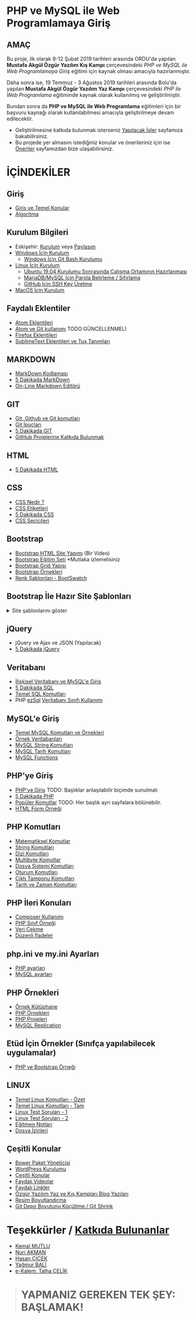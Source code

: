 
# PHP ve MySQL ile Web Programlamaya Giriş

## AMAÇ
Bu proje, ilk olarak 9-12 Şubat 2019 tarihleri arasında ORDU'da yapılan **Mustafa Akgül Özgür Yazılım Kış Kampı** çerçevesindeki *PHP ve MySQL ile Web Programlamaya Giriş* eğitimi için kaynak olması amacıyla hazırlanmıştır.

Daha sonra ise, 19 Temmuz - 3 Ağustos 2019 tarihleri arasında Bolu'da yapılan **Mustafa Akgül Özgür Yazılım Yaz Kampı** çerçevesindeki *PHP ile Web Programlama* eğitiminde kaynak olarak kullanılmış ve geliştirilmiştir.

Bundan sonra da **PHP ve MySQL ile Web Programlama** eğitimleri için bir başvuru kaynağı olarak kullanılabilmesi amacıyla geliştirilmeye devam edilecektir.

- Geliştirilmesine katkıda bulunmak isterseniz [Yapılacak İşler](./konular/yapilacak.isler.md) sayfamıza bakabilirsiniz.
- Bu projede yer almasını istediğiniz konular ve önerileriniz için ise  [Öneriler](./konular/oneriler.md) sayfamızdan bize ulaşabilirsiniz.


# İÇİNDEKİLER

## Giriş
- [Giriş ve Temel Konular](./konular/giris.konulari.md)
- [Algoritma](./konular/algoritma.md)


## Kurulum Bilgileri
- Eskişehir: [Kurulum](./konular/eskisehir.md) veya [Paylaşım](./konular/eskisehir.paylasim.md)
- [Windows İçin Kurulum](./konular/kurulum.menu.windows.md)
   - [Windows İçin Git Bash Kurulumu](./konular/kurulum.windows.gitbash.md)
- [Linux İçin Kurulum](./konular/kurulum.menu.linux.md)
  - [Ubuntu 19.04 Kurulumu Sonrasında Çalışma Ortamının Hazırlanması](./konular/ayarlar.ubuntu.md)
  - [MariaDB/MySQL İçin Parola Belirleme / Sıfırlama](./konular/ayarlar.mariadb.md)
  - [GitHub İçin SSH Key Üretme](./konular/ayarlar.sshkey.md)
- [MacOS İçin Kurulum](./konular/kurulum.menu.macos.md)


## Faydalı Eklentiler
- [Atom Eklentileri](./konular/eklentiler.atom.md)  
- [Atom ve Git kullanımı](./konular/kullanim.atom.git.md) TODO:GÜNCELLENMELİ
- [Firefox Eklentileri](./konular/eklentiler.firefox.md)  
- [SublimeText Eklentileri ve Tuş Tanımları](./konular/eklentiler.sublimetext.md)


## MARKDOWN
- [MarkDown Kodlaması](./konular/markdown.kodlama.md)
- [5 Dakikada MarkDown](https://learnxinyminutes.com/docs/tr-tr/markdown-tr/)
- [On-Line Markdown Editörü](https://stackedit.io/)


## GIT
- [Git, Github ve Git komutları](./konular/komutlar.git.md)
- [Git İpuçları](./konular/komutlar.git.ipuclari.md)
- [5 Dakikada GIT](https://learnxinyminutes.com/docs/tr-tr/git-tr/)
- [GitHub Projelerine Katkıda Bulunmak](./konular/github.projelerine.katkida.bulunmak.md)


## HTML
- [5 Dakikada HTML](https://learnxinyminutes.com/docs/tr-tr/html-tr/)


## CSS
- [CSS Nedir ?](./konular/ornek.css.md)
- [CSS Etiketleri](./konular/etiketler.css.md)
- [5 Dakikada CSS](https://learnxinyminutes.com/docs/tr-tr/css-tr/)
- [CSS Seçicileri](./konular/seciciler.css.md)


## Bootstrap
- [Bootstrap HTML Site Yapımı](https://www.youtube.com/watch?v=kLby3L7u-NQ) (Bir Video)
- [Bootstrap Eğitim Seti](https://www.youtube.com/playlist?list=PLsB7NoPcJGyyGsG-wopLSqZ_1DVEVxLWY) *Mutlaka izlemelisiniz
- [Bootstrap Grid Yapısı](./konular/bootstrap.grid.md)
- [Bootstrap Örnekleri](./konular/bootstrap.ornekleri.md)
- [Renk Şablonları - BootSwatch](https://github.com/thomaspark/bootswatch)


## Bootstrap İle Hazır Site Şablonları
<details>
<summary>Site şablonlarını göster</summary>

- [Tabler](https://tabler.io/)
- [Modern Bussiness](https://startbootstrap.com/templates/modern-business/)
- [SB Admin](https://startbootstrap.com/templates/sb-admin/)
- [SB Admin 2](https://startbootstrap.com/themes/sb-admin-2/)
- [Freelancer](https://startbootstrap.com/themes/freelancer/)
- [Shards Dashboard](https://github.com/DesignRevision/shards-dashboard)
- [Sleek Dashboard](https://github.com/tafcoder/sleek-dashboard)
- [Purple Fee Admin Template](https://www.bootstrapdash.com/product/purple-free-admin-template/)
- [AdminLTE Admin Dashboard Template](https://adminlte.io/)
- [Pixel Lite](https://graygrids.com/item/pixel-lite-free-bootstrap-4-ui-kit/)
- [Free Bootstrap Templates](https://themefisher.com/free-bootstrap-templates/)
- [Mobirise Free Templates](https://mobirise.com/free-template/)
- [Metro UI](https://metroui.org.ua/)
- [One UI Kit](https://github.com/OssamaZ/One-ui-kit)
- [CSS Mint](http://arunmichaeldsouza.github.io/CSS-Mint/)
- [Sport UI Kit](https://w3layouts.com/spot-ui-kit-a-flat-bootstrap-responsive-web-template/)
- [w3layouts.com](https://w3layouts.com/)

</details>



## jQuery
- jQuery ve Ajax ve JSON (Yapılacak)
- [5 Dakikada jQuery](https://learnxinyminutes.com/docs/jquery/)


## Veritabanı
- [İlişkisel Veritabanı ve MySQL'e Giriş](./konular/iliskisel.veritabani.md)  
- [5 Dakikada SQL](https://learnxinyminutes.com/docs/sql/)  
- [Temel SQL Komutları](./konular/temel.sql.komutlari.md)
- PHP [ezSql](https://github.com/ezSQL/ezsql/wiki) [Veritabanı Sınıfı Kullanımı](https://scetinkaya.com/php-ezsql-veritabani-sinifi-kullanimi/)


## MySQL'e Giriş
- [Temel MySQL Komutları ve Örnekleri](./konular/giris.konulari.mysql.md)
- [Örnek Veritabanları](https://github.com/nuriakman/Ornek_Veri_Setleri)
- [MySQL String Komutları](./konular/komutlar.mysql.string.md)
- [MySQL Tarih Komutları](./konular/komutlar.mysql.tarih.md)
- [MySQL Functions](./konular/komutlar.mysql.all.md)


## PHP'ye Giriş
- [PHP'ye Giriş](./konular/giris.konulari.php.md) TODO: Başlıklar anlaşılabilir biçimde sunulmalı
- [5 Dakikada PHP](https://learnxinyminutes.com/docs/tr-tr/php-tr/)
- [Popüler Komutlar](./konular/komutlar.populer.md) TODO: Her başlık ayrı sayfalara bölünebilir.
- [HTML Form Örneği](./konular/ornek.html.form.md)


## PHP Komutları
- [Matematiksel Komutlar](./konular/komutlar.matematik.md)
- [String Komutları](./konular/komutlar.string.md)
- [Dizi Komutları](./konular/komutlar.diziler.md)
- [Multibyte Komutlar](./konular/komutlar.multibyte.md)
- [Dosya Sistemi Komutları](./konular/komutlar.dosyasistemi.md)
- [Oturum Komutları](./konular/komutlar.oturum.md)
- [Çıktı Tamponu Komutları](./konular/komutlar.ciktitamponu.md)
- [Tarih ve Zaman Komutları](./konular/komutlar.tarihzaman.md)


## PHP İleri Konuları
- [Composer Kullanımı](./konular/kullanim.composer.md)
- [PHP Sınıf Örneği](./konular/class.ornegi.md)
- [Veri Çekme](./konular/curl.ornegi.md)
- [Düzenli İfadeler](./konular/php.regex.md)

## php.ini ve my.ini Ayarları
- [PHP ayarları](./konular/ayarlar.php.ini.md)
- [MySQL ayarları](./konular/ayarlar.mysql.ini.md)


## PHP Örnekleri
- [Örnek Kütüphane](./konular/ornek.kutuphane.md)
- [PHP Örnekleri](./konular/php.ornekleri.md)
- [PHP Projeleri](./konular/php.projeleri.md)
- [MySQL Replication](./konular/mysql.replication.md)


## Etüd İçin Örnekler (Sınıfça yapılabilecek uygulamalar)
- [PHP ve Bootstrap Örneği](./etud/etud.01.bootstrap.php)


## LINUX
- [Temel Linux Komutları - Özet](./konular/linux.temel.komutlar.md)
- [Temel Linux Komutları - Tam](./konular/linux.temel.komutlar.fazlasi.md)
- [Linux Test Soruları - 1](./konular/linux.test.sorulari-1.md)
- [Linux Test Soruları - 2](./konular/linux.test.sorulari-2.md)
- [Eğitmen Notları](./konular/egitmen.notlari.md)
- [Dosya İzinleri](./konular/dosya.izinleri.md)



## Çeşitli Konular
- [Bower Paket Yöneticisi](./konular/bower.md)
- [WordPress Kurulumu](./konular/cesitli.wordpress.md)
- [Çeşitli Konular](./konular/cesitli.konular.md)
- [Faydalı Videolar](./konular/faydali.videolar.md)
- [Faydalı Linkler](./konular/faydali.linkler.md)
- [Özgür Yazılım Yaz ve Kış Kampları Blog Yazıları](./konular/blog.yazilari.md)
- [Resim Boyutlandırma](./konular/faydali.resizeimage.md)
- [Git Depo Boyutunu Küçültme / Git Shrink](./konular/faydali.gitshrink.md)

# Teşekkürler / [Katkıda Bulunanlar](https://github.com/nuriakman/PHP-Egitimi/graphs/contributors)
* [Kemal MUTLU](https://github.com/kemalmutlu)
* [Nuri AKMAN](https://github.com/nuriakman)
* [Hasan ÇİÇEK](https://github.com/yeniceri1453)
* [Yağmur BALİ](https://github.com/yagmurb)
* [e-Kalem: Talha ÇELİK ](https://github.com/ekalem)

> # YAPMANIZ GEREKEN TEK ŞEY: BAŞLAMAK!
